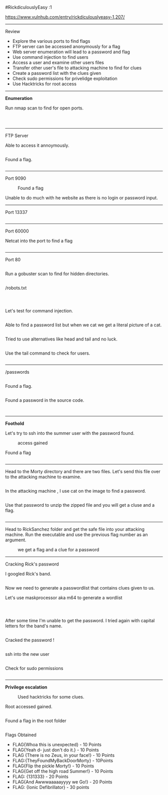 #RickdiculouslyEasy :1
<!-- wp:paragraph -->
<p><a href="https://www.vulnhub.com/entry/rickdiculouslyeasy-1,207/" target="_blank" rel="noreferrer noopener">https://www.vulnhub.com/entry/rickdiculouslyeasy-1,207/</a></p>
<!-- /wp:paragraph -->

<!-- wp:separator -->
<hr class="wp-block-separator has-alpha-channel-opacity"/>
<!-- /wp:separator -->

<!-- wp:paragraph {"align":"center","backgroundColor":"vivid-purple","fontSize":"small"} -->
<p class="has-text-align-center has-vivid-purple-background-color has-background has-small-font-size">Review</p>
<!-- /wp:paragraph -->

<!-- wp:list -->
<ul><!-- wp:list-item -->
<li>Explore the various ports to find flags</li>
<!-- /wp:list-item -->

<!-- wp:list-item -->
<li>FTP server can be accessed anonymously for a flag</li>
<!-- /wp:list-item -->

<!-- wp:list-item -->
<li>Web server enumeration will lead to a password and flag</li>
<!-- /wp:list-item -->

<!-- wp:list-item -->
<li>Use command injection to find users </li>
<!-- /wp:list-item -->

<!-- wp:list-item -->
<li>Access a user and examine other users files </li>
<!-- /wp:list-item -->

<!-- wp:list-item -->
<li>Transfer other user's file to attacking machine to find for clues</li>
<!-- /wp:list-item -->

<!-- wp:list-item -->
<li>Create a password list with the clues given</li>
<!-- /wp:list-item -->

<!-- wp:list-item -->
<li>Check sudo permissions for privelidge exploitation</li>
<!-- /wp:list-item -->

<!-- wp:list-item -->
<li>Use Hacktricks for root access</li>
<!-- /wp:list-item --></ul>
<!-- /wp:list -->

<!-- wp:separator -->
<hr class="wp-block-separator has-alpha-channel-opacity"/>
<!-- /wp:separator -->

<!-- wp:paragraph {"align":"center","backgroundColor":"luminous-vivid-amber","fontSize":"small"} -->
<p class="has-text-align-center has-luminous-vivid-amber-background-color has-background has-small-font-size"><strong>Enumeration</strong></p>
<!-- /wp:paragraph -->

<!-- wp:paragraph -->
<p>Run nmap scan to find for open ports.</p>
<!-- /wp:paragraph -->

<!-- wp:image {"id":5277,"sizeSlug":"large","linkDestination":"none"} -->
<figure class="wp-block-image size-large"><img src="https://persecure.files.wordpress.com/2022/09/image-529.png?w=670" alt="" class="wp-image-5277"/></figure>
<!-- /wp:image -->

<!-- wp:image {"id":5281,"sizeSlug":"large","linkDestination":"none"} -->
<figure class="wp-block-image size-large"><img src="https://persecure.files.wordpress.com/2022/09/image-531.png?w=747" alt="" class="wp-image-5281"/></figure>
<!-- /wp:image -->

<!-- wp:image {"id":5282,"sizeSlug":"large","linkDestination":"none"} -->
<figure class="wp-block-image size-large"><img src="https://persecure.files.wordpress.com/2022/09/image-532.png?w=731" alt="" class="wp-image-5282"/></figure>
<!-- /wp:image -->

<!-- wp:separator -->
<hr class="wp-block-separator has-alpha-channel-opacity"/>
<!-- /wp:separator -->

<!-- wp:paragraph -->
<p>FTP Server</p>
<!-- /wp:paragraph -->

<!-- wp:paragraph -->
<p>Able to access it annoymously.</p>
<!-- /wp:paragraph -->

<!-- wp:image {"id":5293,"sizeSlug":"large","linkDestination":"none"} -->
<figure class="wp-block-image size-large"><img src="https://persecure.files.wordpress.com/2022/09/image-539.png?w=697" alt="" class="wp-image-5293"/></figure>
<!-- /wp:image -->

<!-- wp:paragraph -->
<p>Found a flag.</p>
<!-- /wp:paragraph -->

<!-- wp:image {"id":5294,"sizeSlug":"large","linkDestination":"none"} -->
<figure class="wp-block-image size-large"><img src="https://persecure.files.wordpress.com/2022/09/image-540.png?w=561" alt="" class="wp-image-5294"/></figure>
<!-- /wp:image -->

<!-- wp:separator -->
<hr class="wp-block-separator has-alpha-channel-opacity"/>
<!-- /wp:separator -->

<!-- wp:group -->
<div class="wp-block-group"><!-- wp:paragraph -->
<p>Port 9090</p>
<!-- /wp:paragraph -->

<!-- wp:image {"id":5301,"sizeSlug":"large","linkDestination":"none"} -->
<figure class="wp-block-image size-large"><img src="https://persecure.files.wordpress.com/2022/09/image-543.png?w=1024" alt="" class="wp-image-5301"/><figcaption class="wp-element-caption">Found a flag</figcaption></figure>
<!-- /wp:image -->

<!-- wp:paragraph -->
<p>Unable to do much with he website as there is no login or password input.</p>
<!-- /wp:paragraph -->

<!-- wp:separator -->
<hr class="wp-block-separator has-alpha-channel-opacity"/>
<!-- /wp:separator -->

<!-- wp:paragraph -->
<p>Port 13337</p>
<!-- /wp:paragraph -->

<!-- wp:image {"id":5303,"sizeSlug":"large","linkDestination":"none"} -->
<figure class="wp-block-image size-large"><img src="https://persecure.files.wordpress.com/2022/09/image-544.png?w=523" alt="" class="wp-image-5303"/></figure>
<!-- /wp:image -->

<!-- wp:separator -->
<hr class="wp-block-separator has-alpha-channel-opacity"/>
<!-- /wp:separator -->

<!-- wp:paragraph -->
<p>Port 60000</p>
<!-- /wp:paragraph -->

<!-- wp:paragraph -->
<p>Netcat into the port to find a flag</p>
<!-- /wp:paragraph -->

<!-- wp:image {"id":5309,"sizeSlug":"large","linkDestination":"none"} -->
<figure class="wp-block-image size-large"><img src="https://persecure.files.wordpress.com/2022/09/image-547.png?w=567" alt="" class="wp-image-5309"/></figure>
<!-- /wp:image --></div>
<!-- /wp:group -->

<!-- wp:separator -->
<hr class="wp-block-separator has-alpha-channel-opacity"/>
<!-- /wp:separator -->

<!-- wp:paragraph -->
<p>Port 80</p>
<!-- /wp:paragraph -->

<!-- wp:image {"id":5279,"sizeSlug":"large","linkDestination":"none"} -->
<figure class="wp-block-image size-large"><img src="https://persecure.files.wordpress.com/2022/09/image-530.png?w=1024" alt="" class="wp-image-5279"/></figure>
<!-- /wp:image -->

<!-- wp:paragraph -->
<p>Run a gobuster scan to find for hidden directories. </p>
<!-- /wp:paragraph -->

<!-- wp:image {"id":5284,"sizeSlug":"large","linkDestination":"none"} -->
<figure class="wp-block-image size-large"><img src="https://persecure.files.wordpress.com/2022/09/image-533.png?w=1024" alt="" class="wp-image-5284"/></figure>
<!-- /wp:image -->

<!-- wp:paragraph -->
<p>/robots.txt</p>
<!-- /wp:paragraph -->

<!-- wp:image {"id":5286,"sizeSlug":"large","linkDestination":"none"} -->
<figure class="wp-block-image size-large"><img src="https://persecure.files.wordpress.com/2022/09/image-534.png?w=519" alt="" class="wp-image-5286"/></figure>
<!-- /wp:image -->

<!-- wp:image {"id":5298,"sizeSlug":"large","linkDestination":"none"} -->
<figure class="wp-block-image size-large"><img src="https://persecure.files.wordpress.com/2022/09/image-541.png?w=617" alt="" class="wp-image-5298"/></figure>
<!-- /wp:image -->

<!-- wp:image {"id":5300,"sizeSlug":"large","linkDestination":"none"} -->
<figure class="wp-block-image size-large"><img src="https://persecure.files.wordpress.com/2022/09/image-542.png?w=709" alt="" class="wp-image-5300"/></figure>
<!-- /wp:image -->

<!-- wp:paragraph -->
<p>Let's test for command injection.</p>
<!-- /wp:paragraph -->

<!-- wp:image {"id":5310,"sizeSlug":"large","linkDestination":"none"} -->
<figure class="wp-block-image size-large"><img src="https://persecure.files.wordpress.com/2022/09/image-548.png?w=741" alt="" class="wp-image-5310"/></figure>
<!-- /wp:image -->

<!-- wp:paragraph -->
<p>Able to find a password list but when we cat we get a literal picture of a cat. </p>
<!-- /wp:paragraph -->

<!-- wp:image {"id":5312,"sizeSlug":"large","linkDestination":"none"} -->
<figure class="wp-block-image size-large"><img src="https://persecure.files.wordpress.com/2022/09/image-549.png?w=455" alt="" class="wp-image-5312"/></figure>
<!-- /wp:image -->

<!-- wp:paragraph -->
<p>Tried to use alternatives like head and tail and no luck.</p>
<!-- /wp:paragraph -->

<!-- wp:image {"id":5314,"sizeSlug":"large","linkDestination":"none"} -->
<figure class="wp-block-image size-large"><img src="https://persecure.files.wordpress.com/2022/09/image-550.png?w=458" alt="" class="wp-image-5314"/></figure>
<!-- /wp:image -->

<!-- wp:paragraph -->
<p>Use the tail command to check for users.</p>
<!-- /wp:paragraph -->

<!-- wp:image {"id":5315,"sizeSlug":"large","linkDestination":"none"} -->
<figure class="wp-block-image size-large"><img src="https://persecure.files.wordpress.com/2022/09/image-551.png?w=548" alt="" class="wp-image-5315"/></figure>
<!-- /wp:image -->

<!-- wp:separator -->
<hr class="wp-block-separator has-alpha-channel-opacity"/>
<!-- /wp:separator -->

<!-- wp:paragraph -->
<p>/passwords</p>
<!-- /wp:paragraph -->

<!-- wp:image {"id":5287,"sizeSlug":"large","linkDestination":"none"} -->
<figure class="wp-block-image size-large"><img src="https://persecure.files.wordpress.com/2022/09/image-535.png?w=557" alt="" class="wp-image-5287"/></figure>
<!-- /wp:image -->

<!-- wp:paragraph -->
<p>Found a flag.</p>
<!-- /wp:paragraph -->

<!-- wp:image {"id":5288,"sizeSlug":"large","linkDestination":"none"} -->
<figure class="wp-block-image size-large"><img src="https://persecure.files.wordpress.com/2022/09/image-536.png?w=644" alt="" class="wp-image-5288"/></figure>
<!-- /wp:image -->

<!-- wp:paragraph -->
<p>Found a password in the source code.</p>
<!-- /wp:paragraph -->

<!-- wp:image {"id":5290,"sizeSlug":"large","linkDestination":"none"} -->
<figure class="wp-block-image size-large"><img src="https://persecure.files.wordpress.com/2022/09/image-537.png?w=778" alt="" class="wp-image-5290"/></figure>
<!-- /wp:image -->

<!-- wp:image {"id":5291,"sizeSlug":"large","linkDestination":"none"} -->
<figure class="wp-block-image size-large"><img src="https://persecure.files.wordpress.com/2022/09/image-538.png?w=510" alt="" class="wp-image-5291"/></figure>
<!-- /wp:image -->

<!-- wp:separator -->
<hr class="wp-block-separator has-alpha-channel-opacity"/>
<!-- /wp:separator -->

<!-- wp:paragraph {"align":"center","backgroundColor":"vivid-cyan-blue","fontSize":"small"} -->
<p class="has-text-align-center has-vivid-cyan-blue-background-color has-background has-small-font-size"><strong>Foothold</strong></p>
<!-- /wp:paragraph -->

<!-- wp:paragraph -->
<p>Let's try to ssh into the summer user with the password found.</p>
<!-- /wp:paragraph -->

<!-- wp:image {"id":5317,"sizeSlug":"large","linkDestination":"none"} -->
<figure class="wp-block-image size-large"><img src="https://persecure.files.wordpress.com/2022/09/image-552.png?w=1024" alt="" class="wp-image-5317"/><figcaption class="wp-element-caption">access gained</figcaption></figure>
<!-- /wp:image -->

<!-- wp:paragraph -->
<p>Found a flag</p>
<!-- /wp:paragraph -->

<!-- wp:image {"id":5321,"sizeSlug":"large","linkDestination":"none"} -->
<figure class="wp-block-image size-large"><img src="https://persecure.files.wordpress.com/2022/09/image-554.png?w=711" alt="" class="wp-image-5321"/></figure>
<!-- /wp:image -->

<!-- wp:separator -->
<hr class="wp-block-separator has-alpha-channel-opacity"/>
<!-- /wp:separator -->

<!-- wp:paragraph -->
<p>Head to the Morty directory and there are two files. Let's send this file over to the attacking machine to examine.</p>
<!-- /wp:paragraph -->

<!-- wp:image {"id":5322,"sizeSlug":"large","linkDestination":"none"} -->
<figure class="wp-block-image size-large"><img src="https://persecure.files.wordpress.com/2022/09/image-555.png?w=717" alt="" class="wp-image-5322"/></figure>
<!-- /wp:image -->

<!-- wp:paragraph -->
<p>In the attacking machine , I use cat on the image to find a password.</p>
<!-- /wp:paragraph -->

<!-- wp:image {"id":5324,"sizeSlug":"large","linkDestination":"none"} -->
<figure class="wp-block-image size-large"><img src="https://persecure.files.wordpress.com/2022/09/image-556.png?w=1024" alt="" class="wp-image-5324"/></figure>
<!-- /wp:image -->

<!-- wp:paragraph -->
<p>Use that password to unzip the zipped file and you will get a cluse and a flag.</p>
<!-- /wp:paragraph -->

<!-- wp:image {"id":5326,"sizeSlug":"large","linkDestination":"none"} -->
<figure class="wp-block-image size-large"><img src="https://persecure.files.wordpress.com/2022/09/image-557.png?w=1024" alt="" class="wp-image-5326"/></figure>
<!-- /wp:image -->

<!-- wp:separator -->
<hr class="wp-block-separator has-alpha-channel-opacity"/>
<!-- /wp:separator -->

<!-- wp:paragraph -->
<p>Head to RickSanchez folder and get the safe file into your attacking machine. Run the executable and use the previous flag number as an argument. </p>
<!-- /wp:paragraph -->

<!-- wp:image {"id":5327,"sizeSlug":"large","linkDestination":"none"} -->
<figure class="wp-block-image size-large"><img src="https://persecure.files.wordpress.com/2022/09/image-558.png?w=1024" alt="" class="wp-image-5327"/><figcaption class="wp-element-caption">we get a flag and a clue for a password</figcaption></figure>
<!-- /wp:image -->

<!-- wp:separator -->
<hr class="wp-block-separator has-alpha-channel-opacity"/>
<!-- /wp:separator -->

<!-- wp:paragraph -->
<p>Cracking Rick's password</p>
<!-- /wp:paragraph -->

<!-- wp:paragraph -->
<p>I googled Rick's band.</p>
<!-- /wp:paragraph -->

<!-- wp:image {"id":5329,"sizeSlug":"large","linkDestination":"none"} -->
<figure class="wp-block-image size-large"><img src="https://persecure.files.wordpress.com/2022/09/image-559.png?w=736" alt="" class="wp-image-5329"/></figure>
<!-- /wp:image -->

<!-- wp:paragraph -->
<p>Now we need to generate a passwordlist that contains clues given to us.</p>
<!-- /wp:paragraph -->

<!-- wp:paragraph -->
<p>Let's use maskprocessor aka m64 to generate a wordlist</p>
<!-- /wp:paragraph -->

<!-- wp:image {"id":5334,"sizeSlug":"large","linkDestination":"none"} -->
<figure class="wp-block-image size-large"><img src="https://persecure.files.wordpress.com/2022/09/image-561.png?w=942" alt="" class="wp-image-5334"/></figure>
<!-- /wp:image -->

<!-- wp:image {"id":5335,"sizeSlug":"large","linkDestination":"none"} -->
<figure class="wp-block-image size-large"><img src="https://persecure.files.wordpress.com/2022/09/image-562.png?w=573" alt="" class="wp-image-5335"/></figure>
<!-- /wp:image -->

<!-- wp:image {"id":5333,"sizeSlug":"large","linkDestination":"none"} -->
<figure class="wp-block-image size-large"><img src="https://persecure.files.wordpress.com/2022/09/image-560.png?w=690" alt="" class="wp-image-5333"/></figure>
<!-- /wp:image -->

<!-- wp:paragraph -->
<p>After some time I'm unable to get the password. I tried again with capital letters for the band's name.</p>
<!-- /wp:paragraph -->

<!-- wp:image {"id":5337,"sizeSlug":"large","linkDestination":"none"} -->
<figure class="wp-block-image size-large"><img src="https://persecure.files.wordpress.com/2022/09/image-563.png?w=549" alt="" class="wp-image-5337"/></figure>
<!-- /wp:image -->

<!-- wp:paragraph -->
<p>Cracked the password !</p>
<!-- /wp:paragraph -->

<!-- wp:image {"id":5339,"sizeSlug":"large","linkDestination":"none"} -->
<figure class="wp-block-image size-large"><img src="https://persecure.files.wordpress.com/2022/09/image-564.png?w=1024" alt="" class="wp-image-5339"/></figure>
<!-- /wp:image -->

<!-- wp:paragraph -->
<p>ssh into the new user</p>
<!-- /wp:paragraph -->

<!-- wp:image {"id":5421,"sizeSlug":"large","linkDestination":"none"} -->
<figure class="wp-block-image size-large"><img src="https://persecure.files.wordpress.com/2022/09/image-587.png?w=1024" alt="" class="wp-image-5421"/></figure>
<!-- /wp:image -->

<!-- wp:paragraph -->
<p>Check for sudo permissions</p>
<!-- /wp:paragraph -->

<!-- wp:image {"id":5423,"sizeSlug":"large","linkDestination":"none"} -->
<figure class="wp-block-image size-large"><img src="https://persecure.files.wordpress.com/2022/09/image-588.png?w=808" alt="" class="wp-image-5423"/></figure>
<!-- /wp:image -->

<!-- wp:separator -->
<hr class="wp-block-separator has-alpha-channel-opacity"/>
<!-- /wp:separator -->

<!-- wp:paragraph {"align":"center","backgroundColor":"black","textColor":"white","fontSize":"small"} -->
<p class="has-text-align-center has-white-color has-black-background-color has-text-color has-background has-small-font-size"><strong>Privilege escalation</strong></p>
<!-- /wp:paragraph -->

<!-- wp:image {"id":5425,"sizeSlug":"large","linkDestination":"none"} -->
<figure class="wp-block-image size-large"><img src="https://persecure.files.wordpress.com/2022/09/image-589.png?w=800" alt="" class="wp-image-5425"/><figcaption class="wp-element-caption">Used hacktricks for some clues.</figcaption></figure>
<!-- /wp:image -->

<!-- wp:paragraph -->
<p>Root accessed gained.</p>
<!-- /wp:paragraph -->

<!-- wp:image {"id":5427,"sizeSlug":"large","linkDestination":"none"} -->
<figure class="wp-block-image size-large"><img src="https://persecure.files.wordpress.com/2022/09/image-590.png?w=859" alt="" class="wp-image-5427"/></figure>
<!-- /wp:image -->

<!-- wp:paragraph -->
<p>Found a flag in the root folder</p>
<!-- /wp:paragraph -->

<!-- wp:image {"id":5429,"sizeSlug":"large","linkDestination":"none"} -->
<figure class="wp-block-image size-large"><img src="https://persecure.files.wordpress.com/2022/09/image-591.png?w=737" alt="" class="wp-image-5429"/></figure>
<!-- /wp:image -->

<!-- wp:paragraph -->
<p>Flags Obtained</p>
<!-- /wp:paragraph -->

<!-- wp:list -->
<ul><!-- wp:list-item -->
<li>FLAG{Whoa this is unexpected} - 10 Points</li>
<!-- /wp:list-item -->

<!-- wp:list-item -->
<li>FLAG{Yeah d- just don't do it.} - 10 Points</li>
<!-- /wp:list-item -->

<!-- wp:list-item -->
<li>FLAG {There is no Zeus, in your face!} - 10 Points</li>
<!-- /wp:list-item -->

<!-- wp:list-item -->
<li>FLAG:{TheyFoundMyBackDoorMorty} - 10Points</li>
<!-- /wp:list-item -->

<!-- wp:list-item -->
<li>FLAG{Flip the pickle Morty!} - 10 Points</li>
<!-- /wp:list-item -->

<!-- wp:list-item -->
<li>FLAG{Get off the high road Summer!} - 10 Points</li>
<!-- /wp:list-item -->

<!-- wp:list-item -->
<li>FLAG: {131333} - 20 Points</li>
<!-- /wp:list-item -->

<!-- wp:list-item -->
<li>FLAG{And Awwwaaaaayyyy we Go!} - 20 Points</li>
<!-- /wp:list-item -->

<!-- wp:list-item -->
<li>FLAG: {Ionic Defibrillator} - 30 points</li>
<!-- /wp:list-item --></ul>
<!-- /wp:list -->
